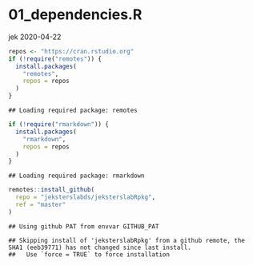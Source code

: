 01\_dependencies.R
================
jek
2020-04-22

``` r
repos <- "https://cran.rstudio.org"
if (!require("remotes")) {
  install.packages(
    "remotes",
    repos = repos
  )
}
```

    ## Loading required package: remotes

``` r
if (!require("rmarkdown")) {
  install.packages(
    "rmarkdown",
    repos = repos
  )
}
```

    ## Loading required package: rmarkdown

``` r
remotes::install_github(
  repo = "jeksterslabds/jeksterslabRpkg",
  ref = "master"
)
```

    ## Using github PAT from envvar GITHUB_PAT

    ## Skipping install of 'jeksterslabRpkg' from a github remote, the SHA1 (eeb39771) has not changed since last install.
    ##   Use `force = TRUE` to force installation
